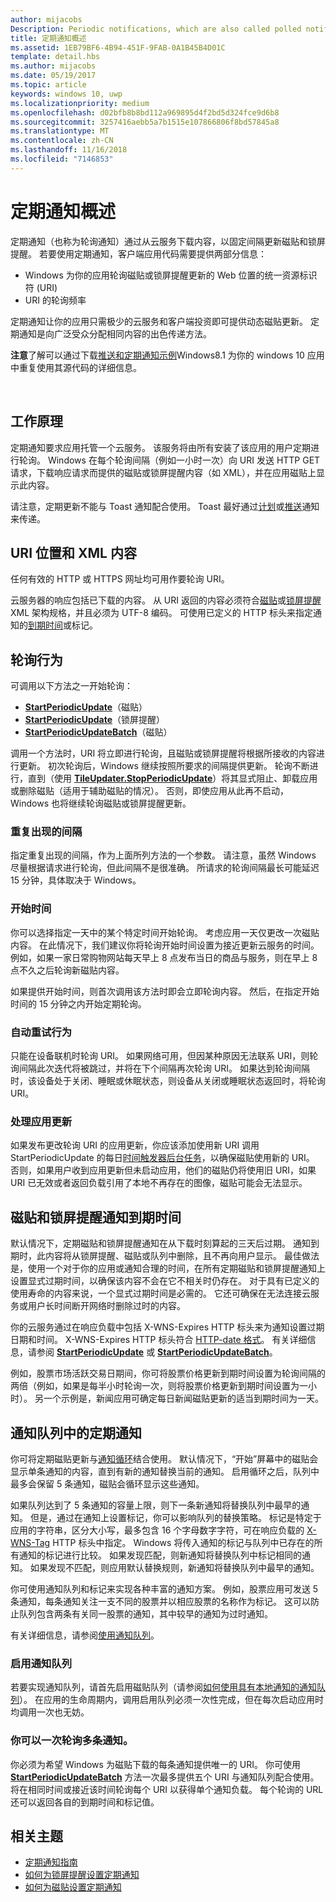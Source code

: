 ```yaml
---
author: mijacobs
Description: Periodic notifications, which are also called polled notifications, update tiles and badges at a fixed interval by downloading content from a cloud service.
title: 定期通知概述
ms.assetid: 1EB79BF6-4B94-451F-9FAB-0A1B45B4D01C
template: detail.hbs
ms.author: mijacobs
ms.date: 05/19/2017
ms.topic: article
keywords: windows 10, uwp
ms.localizationpriority: medium
ms.openlocfilehash: d02bfb8b8bd112a969895d4f2bd5d324fce9d6b8
ms.sourcegitcommit: 3257416aebb5a7b1515e107866806f8bd57845a8
ms.translationtype: MT
ms.contentlocale: zh-CN
ms.lasthandoff: 11/16/2018
ms.locfileid: "7146853"
---
```

# <a name="periodic-notification-overview"></a>定期通知概述
 


定期通知（也称为轮询通知）通过从云服务下载内容，以固定间隔更新磁贴和锁屏提醒。 若要使用定期通知，客户端应用代码需要提供两部分信息：

-   Windows 为你的应用轮询磁贴或锁屏提醒更新的 Web 位置的统一资源标识符 (URI)
-   URI 的轮询频率

定期通知让你的应用只需极少的云服务和客户端投资即可提供动态磁贴更新。 定期通知是向广泛受众分配相同内容的出色传递方法。

**注意**了解可以通过下载[推送和定期通知示例](http://go.microsoft.com/fwlink/p/?linkid=231476)Windows8.1 为你的 windows 10 应用中重复使用其源代码的详细信息。

 

## <a name="how-it-works"></a>工作原理


定期通知要求应用托管一个云服务。 该服务将由所有安装了该应用的用户定期进行轮询。 Windows 在每个轮询间隔（例如一小时一次）向 URI 发送 HTTP GET 请求，下载响应请求而提供的磁贴或锁屏提醒内容（如 XML），并在应用磁贴上显示此内容。

请注意，定期更新不能与 Toast 通知配合使用。 Toast 最好通过[计划](https://msdn.microsoft.com/library/windows/apps/hh465417)或[推送](https://msdn.microsoft.com/library/windows/apps/xaml/hh868252)通知来传递。

## <a name="uri-location-and-xml-content"></a>URI 位置和 XML 内容


任何有效的 HTTP 或 HTTPS 网址均可用作要轮询 URI。

云服务器的响应包括已下载的内容。 从 URI 返回的内容必须符合[磁贴](adaptive-tiles-schema.md)或[锁屏提醒](https://msdn.microsoft.com/library/windows/apps/br212851) XML 架构规格，并且必须为 UTF-8 编码。 可使用已定义的 HTTP 标头来指定通知的[到期时间](#expiration-of-tile-and-badge-notifications)或标记。

## <a name="polling-behavior"></a>轮询行为


可调用以下方法之一开始轮询：

-   [**StartPeriodicUpdate**](https://docs.microsoft.com/uwp/api/Windows.UI.Notifications.TileUpdater#Windows_UI_Notifications_TileUpdater_StartPeriodicUpdate_Windows_Foundation_Uri_Windows_Foundation_DateTime_Windows_UI_Notifications_PeriodicUpdateRecurrence_)（磁贴）
-   [**StartPeriodicUpdate**](https://docs.microsoft.com/uwp/api/Windows.UI.Notifications.BadgeUpdater#Windows_UI_Notifications_BadgeUpdater_StartPeriodicUpdate_Windows_Foundation_Uri_Windows_Foundation_DateTime_Windows_UI_Notifications_PeriodicUpdateRecurrence_)（锁屏提醒）
-   [**StartPeriodicUpdateBatch**](https://docs.microsoft.com/uwp/api/Windows.UI.Notifications.TileUpdater#Windows_UI_Notifications_TileUpdater_StartPeriodicUpdateBatch_Windows_Foundation_Collections_IIterable_1_Windows_UI_Notifications_PeriodicUpdateRecurrence_)（磁贴）

调用一个方法时，URI 将立即进行轮询，且磁贴或锁屏提醒将根据所接收的内容进行更新。 初次轮询后，Windows 继续按照所要求的间隔提供更新。 轮询不断进行，直到（使用 [**TileUpdater.StopPeriodicUpdate**](https://docs.microsoft.com/uwp/api/Windows.UI.Notifications.TileUpdater.StopPeriodicUpdate)）将其显式阻止、卸载应用或删除磁贴（适用于辅助磁贴的情况）。 否则，即使应用从此再不启动，Windows 也将继续轮询磁贴或锁屏提醒更新。

### <a name="the-recurrence-interval"></a>重复出现的间隔

指定重复出现的间隔，作为上面所列方法的一个参数。 请注意，虽然 Windows 尽量根据请求进行轮询，但此间隔不是很准确。 所请求的轮询间隔最长可能延迟 15 分钟，具体取决于 Windows。

### <a name="the-start-time"></a>开始时间

你可以选择指定一天中的某个特定时间开始轮询。 考虑应用一天仅更改一次磁贴内容。 在此情况下，我们建议你将轮询开始时间设置为接近更新云服务的时间。 例如，如果一家日常购物网站每天早上 8 点发布当日的商品与服务，则在早上 8 点不久之后轮询新磁贴内容。

如果提供开始时间，则首次调用该方法时即会立即轮询内容。 然后，在指定开始时间的 15 分钟之内开始定期轮询。

### <a name="automatic-retry-behavior"></a>自动重试行为

只能在设备联机时轮询 URI。 如果网络可用，但因某种原因无法联系 URI，则轮询间隔此次迭代将被跳过，并将在下个间隔再次轮询 URI。 如果达到轮询间隔时，该设备处于关闭、睡眠或休眠状态，则设备从关闭或睡眠状态返回时，将轮询 URI。

### <a name="handling-app-updates"></a>处理应用更新

如果发布更改轮询 URI 的应用更新，你应该添加使用新 URI 调用 StartPeriodicUpdate 的每日[时间触发器后台任务](../../../launch-resume/run-a-background-task-on-a-timer-.md)，以确保磁贴使用新的 URI。 否则，如果用户收到应用更新但未启动应用，他们的磁贴仍将使用旧 URI，如果 URI 已无效或者返回负载引用了本地不再存在的图像，磁贴可能会无法显示。

## <a name="expiration-of-tile-and-badge-notifications"></a>磁贴和锁屏提醒通知到期时间


默认情况下，定期磁贴和锁屏提醒通知在从下载时刻算起的三天后过期。 通知到期时，此内容将从锁屏提醒、磁贴或队列中删除，且不再向用户显示。 最佳做法是，使用一个对于你的应用或通知合理的时间，在所有定期磁贴和锁屏提醒通知上设置显式过期时间，以确保该内容不会在它不相关时仍存在。 对于具有已定义的使用寿命的内容来说，一个显式过期时间是必需的。 它还可确保在无法连接云服务或用户长时间断开网络时删除过时的内容。

你的云服务通过在响应负载中包括 X-WNS-Expires HTTP 标头来为通知设置过期日期和时间。 X-WNS-Expires HTTP 标头符合 [HTTP-date 格式](http://go.microsoft.com/fwlink/p/?linkid=253706)。 有关详细信息，请参阅 [**StartPeriodicUpdate**](https://docs.microsoft.com/uwp/api/Windows.UI.Notifications.TileUpdater#Windows_UI_Notifications_TileUpdater_StartPeriodicUpdate_Windows_Foundation_Uri_Windows_Foundation_DateTime_Windows_UI_Notifications_PeriodicUpdateRecurrence_) 或 [**StartPeriodicUpdateBatch**](https://docs.microsoft.com/uwp/api/Windows.UI.Notifications.TileUpdater#Windows_UI_Notifications_TileUpdater_StartPeriodicUpdateBatch_Windows_Foundation_Collections_IIterable_1_Windows_UI_Notifications_PeriodicUpdateRecurrence_)。

例如，股票市场活跃交易日期间，你可将股票价格更新到期时间设置为轮询间隔的两倍（例如，如果是每半小时轮询一次，则将股票价格更新到期时间设置为一小时）。 另一个示例是，新闻应用可确定每日新闻磁贴更新的适当到期时间为一天。

## <a name="periodic-notifications-in-the-notification-queue"></a>通知队列中的定期通知


你可将定期磁贴更新与[通知循环](https://msdn.microsoft.com/library/windows/apps/hh781199)结合使用。 默认情况下，“开始”屏幕中的磁贴会显示单条通知的内容，直到有新的通知替换当前的通知。 启用循环之后，队列中最多会保留 5 条通知，磁贴会循环显示这些通知。

如果队列达到了 5 条通知的容量上限，则下一条新通知将替换队列中最早的通知。 但是，通过在通知上设置标记，你可以影响队列的替换策略。 标记是特定于应用的字符串，区分大小写，最多包含 16 个字母数字字符，可在响应负载的 [X-WNS-Tag](https://msdn.microsoft.com/library/windows/apps/hh465435.aspx#pncodes_x_wns_tag) HTTP 标头中指定。 Windows 将传入通知的标记与队列中已存在的所有通知的标记进行比较。 如果发现匹配，则新通知将替换队列中标记相同的通知。 如果发现不匹配，则应用默认替换规则，新通知将替换队列中最早的通知。

你可使用通知队列和标记来实现各种丰富的通知方案。 例如，股票应用可发送 5 条通知，每条通知关注一支不同的股票并以相应股票的名称作为标记。 这可以防止队列包含两条有关同一股票的通知，其中较早的通知为过时通知。

有关详细信息，请参阅[使用通知队列](https://msdn.microsoft.com/library/windows/apps/hh781199)。

### <a name="enabling-the-notification-queue"></a>启用通知队列

若要实现通知队列，请首先启用磁贴队列（请参阅[如何使用具有本地通知的通知队列](https://blogs.msdn.microsoft.com/tiles_and_toasts/2016/01/05/quickstart-how-to-use-the-tile-notification-queue-with-local-notifications/)）。 在应用的生命周期内，调用启用队列必须一次性完成，但在每次启动应用时均调用一次也无妨。

### <a name="polling-for-more-than-one-notification-at-a-time"></a>你可以一次轮询多条通知。

你必须为希望 Windows 为磁贴下载的每条通知提供唯一的 URI。 你可使用 [**StartPeriodicUpdateBatch**](https://docs.microsoft.com/uwp/api/Windows.UI.Notifications.TileUpdater#Windows_UI_Notifications_TileUpdater_StartPeriodicUpdateBatch_Windows_Foundation_Collections_IIterable_1_Windows_UI_Notifications_PeriodicUpdateRecurrence_) 方法一次最多提供五个 URI 与通知队列配合使用。 将在相同时间或接近该时间轮询每个 URI 以获得单个通知负载。 每个轮询的 URL 还可以返回各自的到期时间和标记值。

## <a name="related-topics"></a>相关主题


* [定期通知指南](https://msdn.microsoft.com/library/windows/apps/hh761461)
* [如何为锁屏提醒设置定期通知](https://msdn.microsoft.com/library/windows/apps/hh761476)
* [如何为磁贴设置定期通知](https://msdn.microsoft.com/library/windows/apps/hh761476)
 
